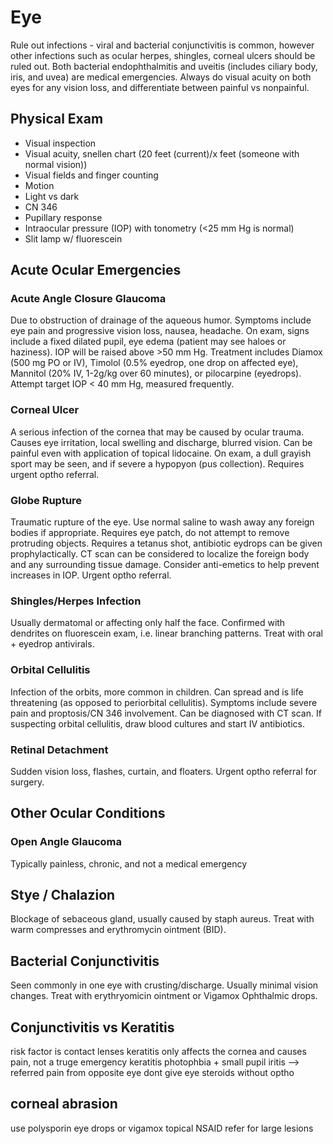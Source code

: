 # Eye 
Rule out infections - viral and bacterial conjunctivitis is common, however other infections such as ocular herpes, shingles, corneal ulcers should be ruled out. Both bacterial endophthalmitis and uveitis (includes ciliary body, iris, and uvea) are medical emergencies. Always do visual acuity on both eyes for any vision loss, and differentiate between painful vs nonpainful.

## Physical Exam
- Visual inspection
- Visual acuity, snellen chart (20 feet (current)/x feet (someone with normal vision))
- Visual fields and finger counting
- Motion
- Light vs dark
- CN 346
- Pupillary response
- Intraocular pressure (IOP) with tonometry (<25 mm Hg is normal)
- Slit lamp w/ fluorescein

## Acute Ocular Emergencies
### Acute Angle Closure Glaucoma
Due to obstruction of drainage of the aqueous humor. Symptoms include eye pain and progressive vision loss, nausea, headache. On exam, signs include a fixed dilated pupil, eye edema (patient may see haloes or haziness). IOP will be raised above >50 mm Hg. Treatment includes Diamox (500 mg PO or IV), Timolol (0.5% eyedrop, one drop on affected eye), Mannitol (20% IV, 1-2g/kg over 60 minutes), or pilocarpine (eyedrops). Attempt target IOP < 40 mm Hg, measured frequently.

### Corneal Ulcer
A serious infection of the cornea that may be caused by ocular trauma. Causes eye irritation, local swelling and discharge, blurred vision. Can be painful even with application of topical lidocaine. On exam, a dull grayish sport may be seen, and if severe a hypopyon (pus collection). Requires urgent optho referral. 

### Globe Rupture
Traumatic rupture of the eye. Use normal saline to wash away any foreign bodies if appropriate. Requires eye patch, do not attempt to remove protruding objects. Requires a tetanus shot, antibiotic eydrops can be given prophylactically. CT scan can be considered to localize the foreign body and any surrounding tissue damage. Consider anti-emetics to help prevent increases in IOP. Urgent optho referral.

### Shingles/Herpes Infection
Usually dermatomal or affecting only half the face. Confirmed with dendrites on fluorescein exam, i.e. linear branching patterns. Treat with oral + eyedrop antivirals.

### Orbital Cellulitis
Infection of the orbits, more common in children. Can spread and is life threatening (as opposed to periorbital cellulitis). Symptoms include severe pain and proptosis/CN 346 involvement. Can be diagnosed with CT scan. If suspecting orbital cellulitis, draw blood cultures and start IV antibiotics. 

### Retinal Detachment
Sudden vision loss, flashes, curtain, and floaters. Urgent optho referral for surgery. 

## Other Ocular Conditions
### Open Angle Glaucoma
Typically painless, chronic, and not a medical emergency

## Stye / Chalazion
Blockage of sebaceous gland, usually caused by staph aureus. Treat with warm compresses and erythromycin ointment (BID).

## Bacterial Conjunctivitis
Seen commonly in one eye with crusting/discharge. Usually minimal vision changes. Treat with erythryomicin ointment or Vigamox Ophthalmic drops. 

## Conjunctivitis vs Keratitis
risk factor is contact lenses
keratitis only affects the cornea and causes pain, not a truge emergency
keratitis photophbia + small pupil
iritis --> referred pain from opposite eye
dont give eye steroids without optho

## corneal abrasion
use polysporin eye drops or vigamox
topical NSAID
refer for large lesions
